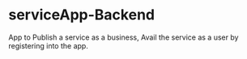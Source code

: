 # serviceApp-Backend
App to Publish a service as a business, Avail the service as a user by registering into the app.
